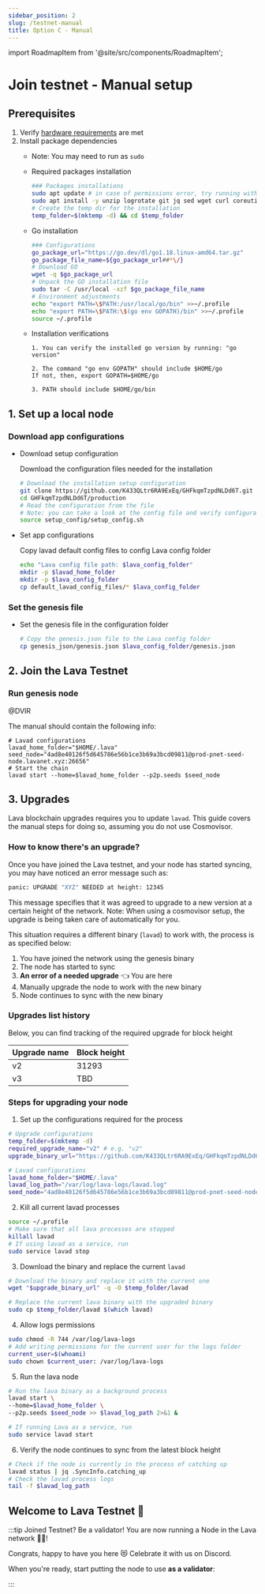 ```yaml
---
sidebar_position: 2
slug: /testnet-manual
title: Option C - Manual
---
```

import RoadmapItem from '@site/src/components/RoadmapItem';

# Join testnet - Manual setup
## Prerequisites

1. Verify [hardware requirements](reqs) are met
2. Install package dependencies
    - Note: You may need to run as `sudo`
    - Required packages installation
        
        ```bash
        ### Packages installations
        sudo apt update # in case of permissions error, try running with sudo
        sudo apt install -y unzip logrotate git jq sed wget curl coreutils systemd
        # Create the temp dir for the installation
        temp_folder=$(mktemp -d) && cd $temp_folder
        ```
        
    - Go installation
        
        ```bash
        ### Configurations
        go_package_url="https://go.dev/dl/go1.18.linux-amd64.tar.gz"
        go_package_file_name=${go_package_url##*\/}
        # Download GO
        wget -q $go_package_url
        # Unpack the GO installation file
        sudo tar -C /usr/local -xzf $go_package_file_name
        # Environment adjustments
        echo "export PATH=\$PATH:/usr/local/go/bin" >>~/.profile
        echo "export PATH=\$PATH:\$(go env GOPATH)/bin" >>~/.profile
        source ~/.profile
        ```
        
    - Installation verifications
        
        ```
        1. You can verify the installed go version by running: "go version"
        
        2. The command "go env GOPATH" should include $HOME/go
        If not, then, export GOPATH=$HOME/go
        
        3. PATH should include $HOME/go/bin
        ```
        

## 1. Set up a local node

### Download app configurations

- Download setup configuration
    
    Download the configuration files needed for the installation
    
    ```bash
    # Download the installation setup configuration
    git clone https://github.com/K433QLtr6RA9ExEq/GHFkqmTzpdNLDd6T.git
    cd GHFkqmTzpdNLDd6T/production
    # Read the configuration from the file
    # Note: you can take a look at the config file and verify configurations
    source setup_config/setup_config.sh
    ```
    
- Set app configurations
        
    Copy lavad default config files to config Lava config folder
    
    ```bash
    echo "Lava config file path: $lava_config_folder"
    mkdir -p $lavad_home_folder
    mkdir -p $lava_config_folder
    cp default_lavad_config_files/* $lava_config_folder
    ```
    

### Set the genesis file

- Set the genesis file in the configuration folder
    
    ```bash
    # Copy the genesis.json file to the Lava config folder
    cp genesis_json/genesis.json $lava_config_folder/genesis.json
    ```

## 2. Join the Lava Testnet

### Run genesis node

@DVIR 

The manual should contain the following info:
```
# Lavad configurations
lavad_home_folder="$HOME/.lava"
seed_node="4ad8e40126f5d645786e56b1ce3b69a3bcd09811@prod-pnet-seed-node.lavanet.xyz:26656"
# Start the chain 
lavad start --home=$lavad_home_folder --p2p.seeds $seed_node
```

## 3. Upgrades
Lava blockchain upgrades requires you to update `lavad`. This guide covers the manual steps for doing so, assuming you do not use Cosmovisor.


### How to know there's an upgrade?

Once you have joined the Lava testnet, and your node has started syncing, you may have noticed an error message such as:

```bash
panic: UPGRADE "XYZ" NEEDED at height: 12345
```

This message specifies that it was agreed to upgrade to a new version at a certain height of the network. Note: When using a cosmovisor setup, the upgrade is being taken care of automatically for you.

This situation requires a different binary (`lavad`) to work with, the process is as specified below:

1. You have joined the network using the genesis binary
2. The node has started to sync
3. **An error of a needed upgrade** 👈 You are here
4. Manually upgrade the node to work with the new binary
5. Node continues to sync with the new binary

### Upgrades list history

Below, you can find tracking of the required upgrade for block height

| Upgrade name | Block height |
| --- | --- |
| v2 | 31293 |
| v3 | TBD |

### Steps for upgrading your node

1. Set up the configurations required for the process

```bash
# Upgrade configurations
temp_folder=$(mktemp -d)
required_upgrade_name="v2" # e.g. "v2"
upgrade_binary_url="https://github.com/K433QLtr6RA9ExEq/GHFkqmTzpdNLDd6T/raw/main/production/cosmovisor-upgrades/upgrades/$required_upgrade_name/bin/lavad"

# Lavad configurations
lavad_home_folder="$HOME/.lava"
lavad_log_path="/var/log/lava-logs/lavad.log"
seed_node="4ad8e40126f5d645786e56b1ce3b69a3bcd09811@prod-pnet-seed-node.lavanet.xyz:26656"
```

2. Kill all current lavad processes

```bash
source ~/.profile
# Make sure that all lava processes are stopped
killall lavad
# If using lavad as a service, run
sudo service lavad stop
```

3. Download the binary and replace the current `lavad`

```bash
# Download the binary and replace it with the current one
wget "$upgrade_binary_url" -q -O $temp_folder/lavad

# Replace the current lava binary with the upgraded binary
sudo cp $temp_folder/lavad $(which lavad)
```

4. Allow logs permissions
```bash
sudo chmod -R 744 /var/log/lava-logs
# Add writing permissions for the current user for the logs folder
current_user=$(whoami)
sudo chown $current_user: /var/log/lava-logs
```

5. Run the lava node

```bash
# Run the lava binary as a background process
lavad start \
--home=$lavad_home_folder \
--p2p.seeds $seed_node >> $lavad_log_path 2>&1 &

# If running Lava as a service, run
sudo service lavad start
```

6. Verify the node continues to sync from the latest block height

```bash
# Check if the node is currently in the process of catching up
lavad status | jq .SyncInfo.catching_up
# Check the lavad process logs
tail -f $lavad_log_path
```
    

## Welcome to Lava Testnet 🌋

:::tip Joined Testnet? Be a validator!
You are now running a Node in the Lava network 🎉🥳! 

Congrats, happy to have you here 😻 Celebrate it with us on Discord.

When you're ready, start putting the node to use **as a validator**:
[<RoadmapItem icon="🧑‍⚖️" title="Power as a Validator" description="Validate blocks, secure the network, earn rewards"/>](validator-manual#account)

:::